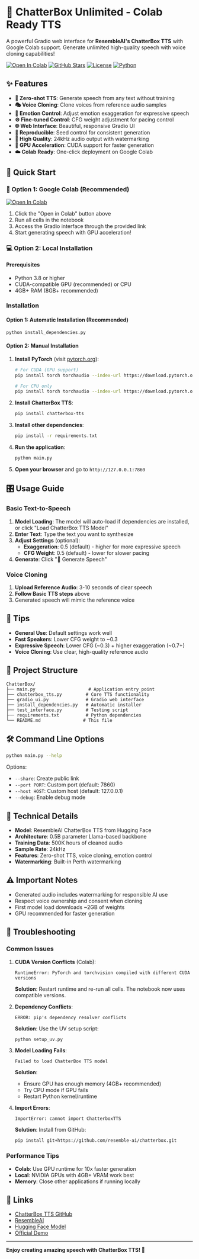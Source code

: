 # 🎤 ChatterBox Unlimited - Colab Ready TTS

A powerful Gradio web interface for **ResembleAI's ChatterBox TTS** with Google Colab support. Generate unlimited high-quality speech with voice cloning capabilities!

[![Open In Colab](https://colab.research.google.com/assets/colab-badge.svg)](https://colab.research.google.com/github/Wamp1re-Ai/Chatterbox-Unlimited-Colab/blob/main/ChatterBox_Unlimited_Colab.ipynb)
[![GitHub Stars](https://img.shields.io/github/stars/Wamp1re-Ai/Chatterbox-Unlimited-Colab?style=social)](https://github.com/Wamp1re-Ai/Chatterbox-Unlimited-Colab)
[![License](https://img.shields.io/badge/license-MIT-blue.svg)](LICENSE)
[![Python](https://img.shields.io/badge/python-3.8+-blue.svg)](https://python.org)

## ✨ Features

- **🎯 Zero-shot TTS**: Generate speech from any text without training
- **🎭 Voice Cloning**: Clone voices from reference audio samples
- **🎨 Emotion Control**: Adjust emotion exaggeration for expressive speech
- **⚙️ Fine-tuned Control**: CFG weight adjustment for pacing control
- **🌐 Web Interface**: Beautiful, responsive Gradio UI
- **🔄 Reproducible**: Seed control for consistent generation
- **🎵 High Quality**: 24kHz audio output with watermarking
- **🚀 GPU Acceleration**: CUDA support for faster generation
- **☁️ Colab Ready**: One-click deployment on Google Colab

## 🚀 Quick Start

### 🌟 Option 1: Google Colab (Recommended)

[![Open In Colab](https://colab.research.google.com/assets/colab-badge.svg)](https://colab.research.google.com/github/Wamp1re-Ai/Chatterbox-Unlimited-Colab/blob/main/ChatterBox_Unlimited_Colab.ipynb)

1. Click the "Open in Colab" button above
2. Run all cells in the notebook
3. Access the Gradio interface through the provided link
4. Start generating speech with GPU acceleration!

### 💻 Option 2: Local Installation

#### Prerequisites
- Python 3.8 or higher
- CUDA-compatible GPU (recommended) or CPU
- 4GB+ RAM (8GB+ recommended)

### Installation

#### Option 1: Automatic Installation (Recommended)
```bash
python install_dependencies.py
```

#### Option 2: Manual Installation

1. **Install PyTorch** (visit [pytorch.org](https://pytorch.org/get-started/locally/)):
   ```bash
   # For CUDA (GPU support)
   pip install torch torchaudio --index-url https://download.pytorch.org/whl/cu118
   
   # For CPU only
   pip install torch torchaudio --index-url https://download.pytorch.org/whl/cpu
   ```

2. **Install ChatterBox TTS**:
   ```bash
   pip install chatterbox-tts
   ```

3. **Install other dependencies**:
   ```bash
   pip install -r requirements.txt
   ```

4. **Run the application**:
   ```bash
   python main.py
   ```

5. **Open your browser** and go to `http://127.0.0.1:7860`

## 🎛️ Usage Guide

### Basic Text-to-Speech

1. **Model Loading**: The model will auto-load if dependencies are installed, or click "Load ChatterBox TTS Model"
2. **Enter Text**: Type the text you want to synthesize
3. **Adjust Settings** (optional):
   - **Exaggeration**: 0.5 (default) - higher for more expressive speech
   - **CFG Weight**: 0.5 (default) - lower for slower pacing
4. **Generate**: Click "🎤 Generate Speech"

### Voice Cloning

1. **Upload Reference Audio**: 3-10 seconds of clear speech
2. **Follow Basic TTS steps** above
3. Generated speech will mimic the reference voice

## 🎯 Tips

- **General Use**: Default settings work well
- **Fast Speakers**: Lower CFG weight to ~0.3
- **Expressive Speech**: Lower CFG (~0.3) + higher exaggeration (~0.7+)
- **Voice Cloning**: Use clear, high-quality reference audio

## 📁 Project Structure

```
ChatterBox/
├── main.py                    # Application entry point
├── chatterbox_tts.py         # Core TTS functionality
├── gradio_ui.py              # Gradio web interface
├── install_dependencies.py   # Automatic installer
├── test_interface.py         # Testing script
├── requirements.txt          # Python dependencies
└── README.md                # This file
```

## 🛠️ Command Line Options

```bash
python main.py --help
```

Options:
- `--share`: Create public link
- `--port PORT`: Custom port (default: 7860)
- `--host HOST`: Custom host (default: 127.0.0.1)
- `--debug`: Enable debug mode

## 🔧 Technical Details

- **Model**: ResembleAI ChatterBox TTS from Hugging Face
- **Architecture**: 0.5B parameter Llama-based backbone
- **Training Data**: 500K hours of cleaned audio
- **Sample Rate**: 24kHz
- **Features**: Zero-shot TTS, voice cloning, emotion control
- **Watermarking**: Built-in Perth watermarking

## ⚠️ Important Notes

- Generated audio includes watermarking for responsible AI use
- Respect voice ownership and consent when cloning
- First model load downloads ~2GB of weights
- GPU recommended for faster generation

## 🐛 Troubleshooting

### Common Issues

1. **CUDA Version Conflicts** (Colab):
   ```
   RuntimeError: PyTorch and torchvision compiled with different CUDA versions
   ```
   **Solution**: Restart runtime and re-run all cells. The notebook now uses compatible versions.

2. **Dependency Conflicts**:
   ```
   ERROR: pip's dependency resolver conflicts
   ```
   **Solution**: Use the UV setup script:
   ```bash
   python setup_uv.py
   ```

3. **Model Loading Fails**:
   ```
   Failed to load ChatterBox TTS model
   ```
   **Solution**:
   - Ensure GPU has enough memory (4GB+ recommended)
   - Try CPU mode if GPU fails
   - Restart Python kernel/runtime

4. **Import Errors**:
   ```
   ImportError: cannot import ChatterboxTTS
   ```
   **Solution**: Install from GitHub:
   ```bash
   pip install git+https://github.com/resemble-ai/chatterbox.git
   ```

### Performance Tips

- **Colab**: Use GPU runtime for 10x faster generation
- **Local**: NVIDIA GPUs with 4GB+ VRAM work best
- **Memory**: Close other applications if running locally

## 🔗 Links

- [ChatterBox TTS GitHub](https://github.com/resemble-ai/chatterbox)
- [ResembleAI](https://www.resemble.ai/)
- [Hugging Face Model](https://huggingface.co/ResembleAI/chatterbox)
- [Official Demo](https://huggingface.co/spaces/ResembleAI/Chatterbox)

---

**Enjoy creating amazing speech with ChatterBox TTS! 🎉**
